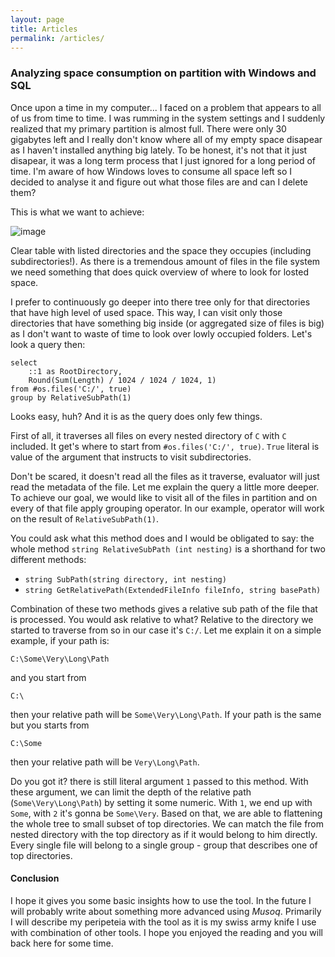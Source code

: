 ```yaml
---
layout: page
title: Articles
permalink: /articles/
---
```


### Analyzing space consumption on partition with Windows and SQL

Once upon a time in my computer... I faced on a problem that appears to all of us from time to time. I was rumming in the system settings and I suddenly realized that my primary partition is almost full. 
There were only 30 gigabytes left and I really don't know where all of my empty space disapear as I haven't installed anything big lately. To be honest, it's not that it just disapear, it was a long term process that I just ignored for a long period of time. 
I'm aware of how Windows loves to consume all space left so I decided to analyse it and figure out what those files are and can I delete them? 

This is what we want to achieve:

![image]({{site.baseurl}}/assets/images/executed_query.png)

Clear table with listed directories and the space they occupies (including subdirectories!). 
As there is a tremendous amount of files in the file system we need something that does quick overview of where to look for losted space.

I prefer to continuously go deeper into there tree only for that directories that have high level of used space. 
This way, I can visit only those directories that have something big inside (or aggregated size of files is big) as I don't want to waste of time to look over lowly occupied folders. Let's look a query then:

```
select 
	::1 as RootDirectory, 
	Round(Sum(Length) / 1024 / 1024 / 1024, 1) 
from #os.files('C:/', true) 
group by RelativeSubPath(1)
```

Looks easy, huh? And it is as the query does only few things. 

First of all, it traverses all files on every nested directory of `C` with `C` included. 
It get's where to start from `#os.files('C:/', true)`. `True` literal is value of the argument that instructs to visit subdirectories.

Don't be scared, it doesn't read all the files as it traverse, evaluator will just read the metadata of the file. 
Let me explain the query a little more deeper. To achieve our goal, we would like to visit all of the files in partition and on every of that file 
apply grouping operator. In our example, operator will work on the result of `RelativeSubPath(1)`. 

You could ask what this method does and I would be obligated to say: the whole method `string RelativeSubPath (int nesting)` is a shorthand for two different methods:

 - `string SubPath(string directory, int nesting)` 
 - `string GetRelativePath(ExtendedFileInfo fileInfo, string basePath)`
 
Combination of these two methods gives a relative sub path of the file that is processed. 
You would ask relative to what? Relative to the directory we started to traverse from so in our case it's `C:/`. Let me explain it on a simple example, if your path is:

```
C:\Some\Very\Long\Path
```

and you start from 

```
C:\
```

then your relative path will be `Some\Very\Long\Path`. If your path is the same but you starts from

```
C:\Some
```

then your relative path will be `Very\Long\Path`. 

Do you got it? there is still literal argument `1` passed to this method. 
With these argument, we can limit the depth of the relative path (`Some\Very\Long\Path`) by setting it some numeric. 
With `1`, we end up with `Some`, with `2` it's gonna be `Some\Very`. Based on that, we are able to flattening the whole tree to small subset of top directories.
We can match the file from nested directory with the top directory as if it would belong to him directly. Every single file will belong to a single group - group that describes one of top directories.

#### Conclusion

I hope it gives you some basic insights how to use the tool. In the future I will probably write about something more advanced using *Musoq*. 
Primarily I will describe my peripeteia with the tool as it is my swiss army knife I use with combination of other tools. I hope you enjoyed the reading and you will back here for some time.

